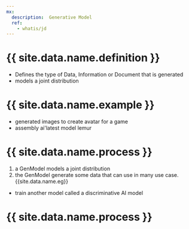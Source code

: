 ```yaml
---
mx:
  description:  Generative Model
  ref:
    - whatis/jd
---
```


# {{ site.data.name.definition }}
- Defines the type of Data, Information or Document that is generated
- models a joint distribution


# {{ site.data.name.example }}
- generated images to create avatar for a game
- assembly ai'latest model lemur

# {{ site.data.name.process }}
1. a GenModel models a joint distribution
1. the GenModel generate some data that can use in many use case. {{site.data.name.eg}} 
  - train another model called a discriminative AI model

# {{ site.data.name.process }}
